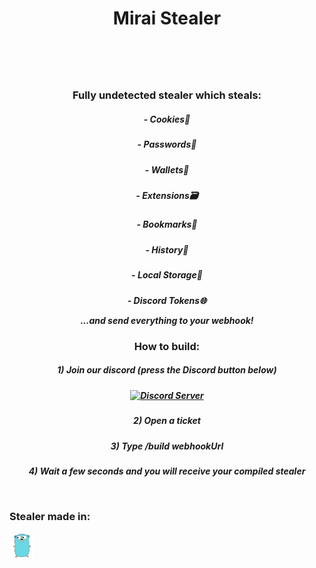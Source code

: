 
<h1 align="center">Mirai Stealer</h1>
<h1 align="center"> <img align="middle" src="https://cdn.discordapp.com/attachments/928696158610669568/1050013986269167707/image.png" alt=""></h1>
<h3 align="center">Fully undetected stealer which steals:</h3>
<h5 align="center">- Cookies🍪</h7>
<h5 align="center">- Passwords🔑</h7>
<h5 align="center">- Wallets👛</h7>
<h5 align="center">- Extensions🗃️</h7>
<h5 align="center">- Bookmarks📑</h7>
<h5 align="center">- History📜</h7>
<h5 align="center">- Local Storage📁</h7>
<br>
<h5 align="center">- Discord Tokens🌐</h7>

...and send everything to your webhook!

<h3 align="center">How to build:</h3>
<h5 align="center">1) Join our discord (press the Discord button below)</h7>
<h5 align="center"> <a href="https://discord.gg/qcbEXYxwCv" target="_blank" rel="noreferrer"> <img src="https://www.freepnglogos.com/uploads/discord-logo-png/discord-logo-logodownload-download-logotipos-1.png" alt="Discord Server" width="25" height="25"/> </a></h7>
<h5 align="center">2) Open a ticket</h7>
<h5 align="center">3) Type /build webhookUrl</h7>
<h5 align="center">4) Wait a few seconds and you will receive your compiled stealer</h7>
</p>
<br>
<h3 align="left">Stealer made in:</h3>
<p align="left"> <a href="https://golang.org" target="_blank" rel="noreferrer"> <img src="https://raw.githubusercontent.com/devicons/devicon/master/icons/go/go-original.svg" alt="go" width="40" height="40"/> </a> </p>
